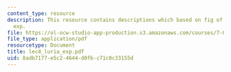 ```yaml
---
content_type: resource
description: This resource contains descriptions which based on fig of lec4 luria
  exp.
file: https://ol-ocw-studio-app-production.s3.amazonaws.com/courses/7-014-introductory-biology-spring-2005/8adb7177e5c24644d0fbc71c0c33155d_lec4_luria_exp.pdf
file_type: application/pdf
resourcetype: Document
title: lec4_luria_exp.pdf
uid: 8adb7177-e5c2-4644-d0fb-c71c0c33155d
---
```

